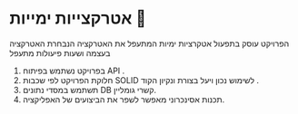 # אטרקצייות ימייות 🚢 # 
הפרויקט עוסק בתפעול אטקרציות ימיות 
המתעפל את האטרקציה הנבחרת
האטרקציה בעצמה 
ושעות פיעולות מתעפל 
1. בפרויקט נשתמש בפיתוח API .
2. חלוקת הפרויקט לפי שכבות SOLID לשימוש נכון ויעל בצורת ונקיון הקוד .
3. תשתמש במסדי נתונים DB קשרי גומליין.
4. תכנות אסינכרוני מאפשר לשפר את הביצועים של האפליקציה.
